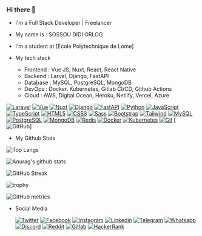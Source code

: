 ### Hi there 👋

<!--
**KillingMaster/KillingMaster** is a ✨ _special_ ✨ repository because its `README.md` (this file) appears on your GitHub profile.
help me write beautiful github profile readme. My name is : SOSSOU DIDI ORLOG, my tech stack : Larvel , Vue JS, Nuxt, Django , FastAPI
-->

- I'm a Full Stack Developer | Freelancer
- My name is : SOSSOU DIDI ORLOG

- I'm a student at [Ecole Polytechnique de Lome]


- My tech stack
    - Frontend : Vue JS, Nuxt, React, React Native
    - Backend : Larvel, Django, FastAPI
    - Database : MySQL, PostgreSQL, MongoDB
    - DevOps : Docker, Kubernetes, Gitlab CI/CD, Github Actions
    - Cloud : AWS, Digital Ocean, Heroku, Netlify, Vercel, Azure
  
[![Laravel](https://img.shields.io/badge/-Laravel-000?&logo=laravel)](https://laravel.com/)
[![Vue](https://img.shields.io/badge/-Vue-000?&logo=vue.js)](https://vuejs.org/)
[![Nuxt](https://img.shields.io/badge/-Nuxt-000?&logo=nuxt.js)](https://nuxtjs.org/)
[![Django](https://img.shields.io/badge/-Django-000?&logo=django)](https://www.djangoproject.com/)
[![FastAPI](https://img.shields.io/badge/-FastAPI-000?&logo=fastapi)](https://fastapi.tiangolo.com/)
[![Python](https://img.shields.io/badge/-Python-000?&logo=python)](https://www.python.org/)
[![JavaScript](https://img.shields.io/badge/-JavaScript-000?&logo=javascript)](https://www.javascript.com/)
[![TypeScript](https://img.shields.io/badge/-TypeScript-000?&logo=typescript)](https://www.typescriptlang.org/)
[![HTML5](https://img.shields.io/badge/-HTML5-000?&logo=html5)](https://www.w3.org/html/)
[![CSS3](https://img.shields.io/badge/-CSS3-000?&logo=css3)](https://www.w3.org/Style/CSS/)
[![Sass](https://img.shields.io/badge/-Sass-000?&logo=sass)](https://sass-lang.com/)
[![Bootstrap](https://img.shields.io/badge/-Bootstrap-000?&logo=bootstrap)](https://getbootstrap.com/)
[![Tailwind](https://img.shields.io/badge/-Tailwind-000?&logo=tailwind-css)](https://tailwindcss.com/)
[![MySQL](https://img.shields.io/badge/-MySQL-000?&logo=mysql)](https://www.mysql.com/)
[![PostgreSQL](https://img.shields.io/badge/-PostgreSQL-000?&logo=postgresql)](https://www.postgresql.org/)
[![MongoDB](https://img.shields.io/badge/-MongoDB-000?&logo=mongodb)](https://www.mongodb.com/)
[![Redis](https://img.shields.io/badge/-Redis-000?&logo=redis)](https://redis.io/)
[![Docker](https://img.shields.io/badge/-Docker-000?&logo=docker)](https://www.docker.com/)
[![Kubernetes](https://img.shields.io/badge/-Kubernetes-000?&logo=kubernetes)](https://kubernetes.io/)
[![Git](https://img.shields.io/badge/-Git-000?&logo=git)](https://git-scm.com/)
[![GitHub](https://img.shields.io/badge/-GitHub-000?&logo=github)]

- My Github Stats

![Top Langs](https://github-readme-stats.vercel.app/api/top-langs/?username=KillingMaster&layout=compact&theme=radical)

![Anurag's github stats](https://github-readme-stats.vercel.app/api?username=KillingMaster&show_icons=true&theme=radical)

![GitHub Streak](https://github-readme-streak-stats.herokuapp.com/?user=KillingMaster&theme=radical)

![trophy](https://github-profile-trophy.vercel.app/?username=KillingMaster&theme=onedark)

![GitHub metrics](https://metrics.lecoq.io/KillingMaster) 

- Social Media

    [![Twitter](https://img.shields.io/badge/-Twitter-000?&logo=twitter)](https://twitter.com/KillingMaster)
    [![Facebook](https://img.shields.io/badge/-Facebook-000?&logo=facebook)](https://www.facebook.com/KillingMaster)
    [![Instagram](https://img.shields.io/badge/-Instagram-000?&logo=instagram)](https://www.instagram.com/KillingMaster)
    [![Linkedin](https://img.shields.io/badge/-Linkedin-000?&logo=linkedin)](https://www.linkedin.com/in/KillingMaster)
    [![Telegram](https://img.shields.io/badge/-Telegram-000?&logo=telegram)](https://t.me/KillingMaster)
    [![Whatsapp](https://img.shields.io/badge/-Whatsapp-000?&logo=whatsapp)](https://wa.me/22893492443)
    [![Discord](https://img.shields.io/badge/-Discord-000?&logo=discord)](https://discord.com/users/KillingMaster)
    [![Reddit](https://img.shields.io/badge/-Reddit-000?&logo=reddit)](https://www.reddit.com/user/KillingMaster)
    [![Gitlab](https://img.shields.io/badge/-Gitlab-000?&logo=gitlab)](https://gitlab.com/KillingMaster)
    [![HackerRank](https://img.shields.io/badge/-HackerRank-000?&logo=hackerrank)](https://www.hackerrank.com/KillingMaster)



